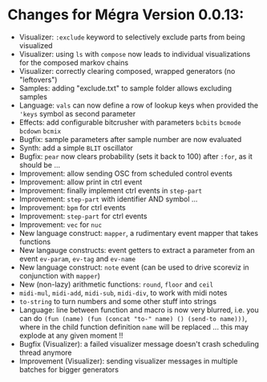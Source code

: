 # Changes for Mégra Version 0.0.13:

* Visualizer: `:exclude` keyword to selectively exclude parts from being visualized
* Visualizer: using `ls` with `compose` now leads to individual visualizations for the composed markov chains
* Visualizer: correctly clearing composed, wrapped generators (no "leftovers")
* Samples: adding "exclude.txt" to sample folder allows excluding samples
* Language: `vals` can now define a row of lookup keys when provided the `'keys` symbol as second parameter
* Effects: add configurable bitcrusher with parameters `bcbits` `bcmode` `bcdown` `bcmix`
* Bugfix: sample parameters after sample number are now evaluated
* Synth: add a simple `BLIT` oscillator
* Bugfix: `pear` now clears probability (sets it back to 100) after `:for`, as it should be ...
* Improvement: allow sending OSC from scheduled control events
* Improvement: allow print in ctrl event
* Improvement: finally implement ctrl events in `step-part`
* Improvement: `step-part` with identifier AND symbol ...
* Improvement: `bpm` for ctrl events
* Improvement: `step-part` for ctrl events
* Improvement: `vec` for `nuc`
* New language construct: `mapper`, a rudimentary event mapper that takes functions
* New langauge constructs: event getters to extract a parameter from an event `ev-param`, `ev-tag` and `ev-name`
* New language construct: `note` event (can be used to drive scoreviz in conjunction with `mapper`)
* New (non-lazy) arithmetic functions: `round`, `floor` and `ceil`
* `midi-mul`, `midi-add`, `midi-sub`, `midi-div`, to work with midi notes
* `to-string` to turn numbers and some other stuff into strings
* Language: line between function and macro is now very blurred, i.e. you can do `(fun (name) (fun (concat "to-" name) () (send-to name)))`, 
  where in the child function definition `name` will be replaced ... this may explode at any given moment !!
* Bugfix (Visualizer): a failed visualizer message doesn't crash scheduling thread anymore
* Improvement (Visualizer): sending visualizer messages in multiple batches for bigger generators
